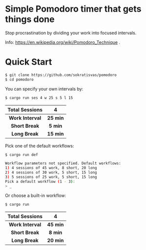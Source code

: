 # Simple Pomodoro timer that gets things done

Stop procrastination by dividing your work into focused intervals.

Info: https://en.wikipedia.org/wiki/Pomodoro_Technique .

# Quick Start
```bash
$ git clone https://github.com/sokratisvas/pomodoro
$ cd pomodoro
```
You can specify your own intervals by:
``` sh
$ cargo run ses 4 w 25 s 5 l 15
```

| **Total Sessions** |    **4**   |
|:------------------:|:----------:|
|  **Work Interval** | **25 min** |
|   **Short Break**  |  **5 min** |
|   **Long Break**   | **15 min** 

Pick one of the default workflows:
``` sh
$ cargo run def
```
``` sh
Workflow parameters not specified. Default workflows:
1) 4 sessions of 45 work, 8 short, 20 long
2) 4 sessions of 30 work, 5 short, 15 long
3) 5 sessions of 25 work, 5 short, 15 long
Pick a default workflow (1 - 3): 
> _
```
Or choose a built-in workflow:
``` sh
$ cargo run 
```
| **Total Sessions** |    **4**   |
|:------------------:|:----------:|
|  **Work Interval** | **45 min** |
|   **Short Break**  |  **8 min** |
|   **Long Break**   | **20 min**
